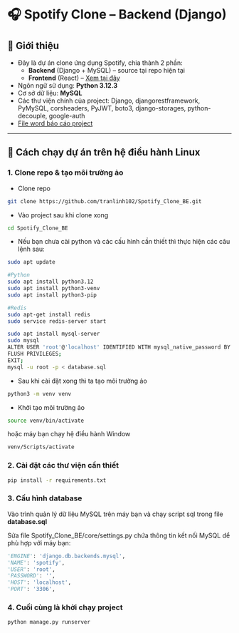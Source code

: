 # 🎧 Spotify Clone – Backend (Django)

## 🔎 Giới thiệu

- Đây là dự án clone ứng dụng Spotify, chia thành 2 phần:
  - **Backend** (Django + MySQL) – source tại repo hiện tại
  - **Frontend** (React) – [Xem tại đây](https://github.com/MinhTriTech/spotify-clone-fe)
- Ngôn ngữ sử dụng: **Python 3.12.3**
- Cơ sở dữ liệu: **MySQL**
- Các thư viện chính của project: Django, djangorestframework, PyMySQL, corsheaders, PyJWT, boto3, django-storages, python-decouple, google-auth
- [File word báo cáo project](https://www.overleaf.com/4689614973xvysqwpnkqpj#bb5d79)
---

## 🚀 Cách chạy dự án trên hệ điều hành Linux

### 1. Clone repo & tạo môi trường ảo

- Clone repo

```bash
git clone https://github.com/tranlinh102/Spotify_Clone_BE.git
```

- Vào project sau khi clone xong

```bash
cd Spotify_Clone_BE
```

- Nếu bạn chưa cài python và các cấu hình cần thiết thì thực hiện các câu lệnh sau:

```bash
sudo apt update
```

```bash
#Python
sudo apt install python3.12
sudo apt install python3-venv
sudo apt install python3-pip
```

```bash
#Redis
sudo apt-get install redis
sudo service redis-server start
```

```bash
sudo apt install mysql-server
sudo mysql
ALTER USER 'root'@'localhost' IDENTIFIED WITH mysql_native_password BY '';
FLUSH PRIVILEGES;
EXIT;
mysql -u root -p < database.sql
```

- Sau khi cài đặt xong thì ta tạo môi trường ảo

```bash
python3 -m venv venv
```

- Khởi tạo môi trường ảo

```bash
source venv/bin/activate
```

hoặc máy bạn chạy hệ điều hành Window

```bash
venv/Scripts/activate
```

### 2. Cài đặt các thư viện cần thiết

```bash
pip install -r requirements.txt
```

### 3. Cấu hình database

Vào trình quản lý dữ liệu MySQL trên máy bạn và chạy script sql trong file **database.sql**

Sửa file Spotify_Clone_BE/core/settings.py chứa thông tin kết nối MySQL dể phù hợp với máy bạn:

```python
'ENGINE': 'django.db.backends.mysql',
'NAME': 'spotify',
'USER': 'root',
'PASSWORD': '',
'HOST': 'localhost',
'PORT': '3306',
```

### 4. Cuối cùng là khởi chạy project

```bash
python manage.py runserver
```
